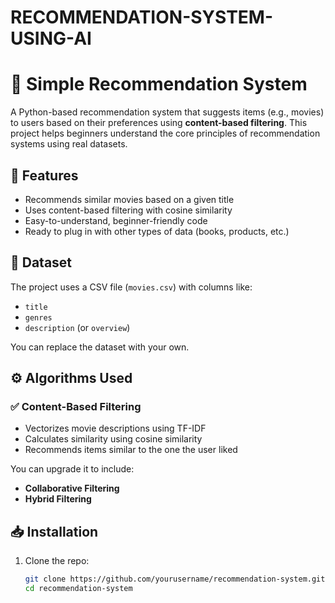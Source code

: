 # RECOMMENDATION-SYSTEM-USING-AI

# 🎯 Simple Recommendation System

A Python-based recommendation system that suggests items (e.g., movies) to users based on their preferences using **content-based filtering**. This project helps beginners understand the core principles of recommendation systems using real datasets.

## 🚀 Features

- Recommends similar movies based on a given title
- Uses content-based filtering with cosine similarity
- Easy-to-understand, beginner-friendly code
- Ready to plug in with other types of data (books, products, etc.)

## 📁 Dataset

The project uses a CSV file (`movies.csv`) with columns like:
- `title`
- `genres`
- `description` (or `overview`)

You can replace the dataset with your own.

## ⚙️ Algorithms Used

### ✅ Content-Based Filtering

- Vectorizes movie descriptions using TF-IDF
- Calculates similarity using cosine similarity
- Recommends items similar to the one the user liked

You can upgrade it to include:
- **Collaborative Filtering**
- **Hybrid Filtering**

## 📥 Installation

1. Clone the repo:
   ```bash
   git clone https://github.com/yourusername/recommendation-system.git
   cd recommendation-system
